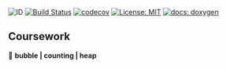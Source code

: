 ![ID](https://img.shields.io/badge/Кошкина-Ульяна-b657b6.svg) [![Build Status](https://travis-ci.org/uliana99/coursework_sorts.svg?branch=master)](https://travis-ci.org/uliana99/coursework_sorts) [![codecov](https://codecov.io/gh/uliana99/coursework_sorts/branch/master/graph/badge.svg)](https://codecov.io/gh/uliana99/coursework_sorts) [![License: MIT](https://img.shields.io/badge/License-MIT-b657b6.svg)](/LICENSE) [![docs: doxygen](https://img.shields.io/badge/doxygen-github.io-red.svg)](https://uliana99.github.io/coursework_sorts/files.html)

## Coursework 
🚀 **bubble | counting | heap**
